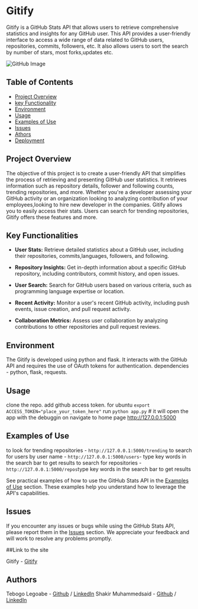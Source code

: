 # Gitify 

Gitify is a GitHub Stats API that allows users to retrieve comprehensive statistics and insights for any GitHub user. This API provides a user-friendly interface to access a wide range of data related to GitHub users, repositories, commits, followers, etc. It also allows users to sort the search by number of stars, most forks,updates etc.

![GitHub Image](https://crowdbotics.ghost.io/content/images/2019/07/github.jpg)

## Table of Contents

- [Project Overview](#Project-Overview)
- [key Functionality](#Key-Functionality)
- [Environment](#environment)
- [Usage](#usage)
- [Examples of Use](#examples-of-use)
- [Issues](#issues)
- [Athors](#Authors)
- [Deployment](Deployment)

## Project Overview

The objective of this project is to create a user-friendly API that simplifies the process of retrieving and presenting GitHub user statistics. It retrieves information such as repository details, follower and following counts, trending repositories, and more. Whether you're a developer assessing your GitHub activity or an organization looking to analyzing contribution of your employees,looking to hire new developer in the companies. Gitify allows you to easily access their stats. Users can search for trending repositories, Gitify offers these features and more.

## Key Functionalities

- **User Stats:** Retrieve detailed statistics about a GitHub user, including their repositories, commits,languages, followers, and following.

- **Repository Insights:** Get in-depth information about a specific GitHub repository, including contributors, commit history, and open issues.

- **User Search:** Search for GitHub users based on various criteria, such as programming language expertise or location.

- **Recent Activity:** Monitor a user's recent GitHub activity, including push events, issue creation, and pull request activity.

- **Collaboration Metrics:** Assess user collaboration by analyzing contributions to other repositories and pull request reviews.

## Environment

The Gitify is developed using python and flask. It interacts with the GitHub API and requires the use of OAuth tokens for authentication.
dependencies - python, flask, requests.
## Usage

clone the repo.
add github access token. for ubuntu `export ACCESS_TOKEN="place_your_token_here"`
run `python app.py` # it will open the app with the debuggin on
navigate to home page http://127.0.0.1:5000

## Examples of Use
to look for trending repositories - `http://127.0.0.1:5000/trending`
to search for users by user name - `http://127.0.0.1:5000/users`- type key words in the search bar to get results
to search for repositories - `http://127.0.0.1:5000/repos`type key words in the search bar to get results


See practical examples of how to use the GitHub Stats API in the [Examples of Use](#examples-of-use) section. These examples help you understand how to leverage the API's capabilities.

## Issues

If you encounter any issues or bugs while using the GitHub Stats API, please report them in the [Issues](#issues) section. We appreciate your feedback and will work to resolve any problems promptly.

##Link to the site

Gitify - [Gitify](http://web-02.shakir.tech/gitify)

## Authors

Tebogo Legoabe - [Github](https://github.com/TebogoLegoabe) / [LinkedIn](https://www.linkedin.com/in/tebogo-legoabe)
Shakir Muhammedsaid - [Github](https://github.com/Shakir-ahmed1) / [LinkedIn](https://www.linkedin.com/in/shakir-ahmedsalih10)

